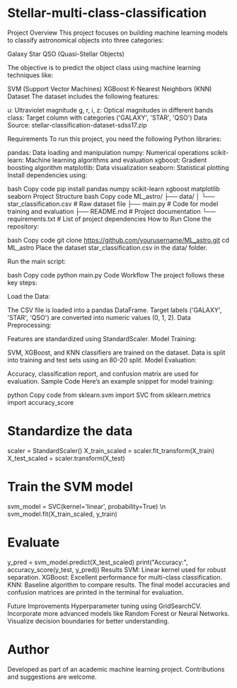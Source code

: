 # Stellar-multi-class-classification

Project Overview
This project focuses on building machine learning models to classify astronomical objects into three categories:

Galaxy
Star
QSO (Quasi-Stellar Objects)

The objective is to predict the object class using machine learning techniques like:

SVM (Support Vector Machines)
XGBoost
K-Nearest Neighbors (KNN)
Dataset
The dataset includes the following features:

u: Ultraviolet magnitude
g, r, i, z: Optical magnitudes in different bands
class: Target column with categories ('GALAXY', 'STAR', 'QSO')
Data Source: stellar-classification-dataset-sdss17.zip

Requirements
To run this project, you need the following Python libraries:

pandas: Data loading and manipulation
numpy: Numerical operations
scikit-learn: Machine learning algorithms and evaluation
xgboost: Gradient boosting algorithm
matplotlib: Data visualization
seaborn: Statistical plotting
Install dependencies using:

bash
Copy code
pip install pandas numpy scikit-learn xgboost matplotlib seaborn
Project Structure
bash
Copy code
ML_astro/
├── data/
│   └── star_classification.csv   # Raw dataset file
├── main.py                       # Code for model training and evaluation
├── README.md                     # Project documentation
└── requirements.txt              # List of project dependencies
How to Run
Clone the repository:

bash
Copy code
git clone https://github.com/yourusername/ML_astro.git
cd ML_astro
Place the dataset star_classification.csv in the data/ folder.

Run the main script:

bash
Copy code
python main.py
Code Workflow
The project follows these key steps:

Load the Data:

The CSV file is loaded into a pandas DataFrame.
Target labels ('GALAXY', 'STAR', 'QSO') are converted into numeric values (0, 1, 2).
Data Preprocessing:

Features are standardized using StandardScaler.
Model Training:

SVM, XGBoost, and KNN classifiers are trained on the dataset.
Data is split into training and test sets using an 80-20 split.
Model Evaluation:

Accuracy, classification report, and confusion matrix are used for evaluation.
Sample Code
Here’s an example snippet for model training:

python
Copy code
from sklearn.svm import SVC
from sklearn.metrics import accuracy_score

# Standardize the data
scaler = StandardScaler()
X_train_scaled = scaler.fit_transform(X_train)
X_test_scaled = scaler.transform(X_test)

# Train the SVM model
svm_model = SVC(kernel='linear', probability=True) \n
svm_model.fit(X_train_scaled, y_train) 

# Evaluate
y_pred = svm_model.predict(X_test_scaled)
print("Accuracy:", accuracy_score(y_test, y_pred))
Results
SVM: Linear kernel used for robust separation.
XGBoost: Excellent performance for multi-class classification.
KNN: Baseline algorithm to compare results.
The final model accuracies and confusion matrices are printed in the terminal for evaluation.

Future Improvements
Hyperparameter tuning using GridSearchCV.
Incorporate more advanced models like Random Forest or Neural Networks.
Visualize decision boundaries for better understanding.

# Author
Developed as part of an academic machine learning project. Contributions and suggestions are welcome.
